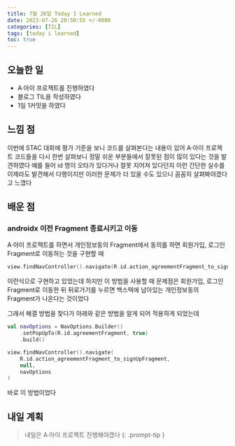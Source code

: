 ```yaml
---
title: 7월 26일 Today I Learned
date: 2023-07-26 20:50:55 +/-0000
categories: [TIL]
tags: [today i learned]
toc: true
---
```


## 오늘한 일

* A·아이 프로젝트를 진행하였다
* 블로그 TIL을 작성하였다
* 1일 1커밋을 하였다

## 느낌 점

이번에 STAC 대회에 평가 기준을 보니 코드를 살펴본다는 내용이 있어 A·아이 프로젝트 코드들을 다시 한번 살펴보니 정말 쉬운 부분들에서 잘못된 점이 많이 있다는 것을 발견하였다 예를 들어 id 명이 오타가 있다거나 잘못 지어져 있다던지 이런 간단한 실수를 이제라도 발견해서 다행이지만 이러한 문제가 더 있을 수도 있으니 꼼꼼히 살펴봐야겠다고 느꼈다

## 배운 점

### androidx 이전 Fragment 종료시키고 이동 

A·아이 프로젝트를 하면서 개인정보동의 Fragment에서 동의를 하면 회원가입, 로그인 Fragment로 이동하는 것을 구현할 때 

~~~kotlin
view.findNavController().navigate(R.id.action_agreementFragment_to_signUpFragment)
~~~

이런식으로 구현하고 있었는데 하지만 이 방법을 사용할 때 문제점은 회원가입, 로그인 Fragment로 이동한 뒤 뒤로가기를 누르면 백스텍에 남아있는 개인정보동의 Fragment가 나온다는 것이었다

그래서 해결 방법을 찾다가 아래와 같은 방법을 알게 되어 적용하게 되었는데

~~~kotlin
val navOptions = NavOptions.Builder()
    .setPopUpTo(R.id.agreementFragment, true)
    .build()

view.findNavController().navigate(
    R.id.action_agreementFragment_to_signUpFragment,
    null,
    navOptions
)
~~~

바로 이 방법이었다

## 내일 계획

> 내일은 A·아이 프로젝트 진행해야겠다
{: .prompt-tip }

